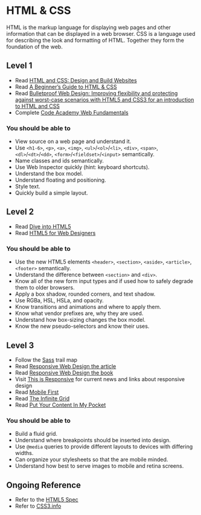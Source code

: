 # HTML & CSS

HTML is the markup language for displaying web pages and other information that can be displayed in a web browser. CSS is a language used for describing the look and formatting of HTML. Together they form the foundation of the web.

## Level 1

* Read [HTML and CSS: Design and Build Websites](http://amzn.com/1118008189)
* Read [A Beginner’s Guide to HTML & CSS](http://learn.shayhowe.com)
* Read [Bulletproof Web Design: Improving flexibility and protecting against worst-case scenarios with HTML5 and CSS3 for an introduction to HTML and CSS](http://amzn.com/0321808355)
* Complete [Code Academy Web Fundamentals](http://www.codecademy.com/tracks/web)

### You should be able to

* View source on a web page and understand it.
* Use `<h1-6>`, `<p>`, `<a>`, `<img>`, `<ul>`/`<ol>`/`<li>`, `<div>`, `<span>`, `<dl>`/`<dt>`/`<dd>`, `<form>`/`<fieldset>`/`<input>` semantically.
* Name classes and ids semantically.
* Use Web Inspector quickly (hint: keyboard shortcuts).
* Understand the box model.
* Understand floating and positioning.
* Style text.
* Quickly build a simple layout.

## Level 2

* Read [Dive into HTML5](http://diveintohtml5.info)
* Read [HTML5 for Web Designers](http://www.abookapart.com/products/html5-for-web-designers)

### You should be able to

* Use the new HTML5 elements `<header>`, `<section>`, `<aside>`, `<article>`, `<footer>` semantically.
* Understand the difference between `<section>` and `<div>`.
* Know all of the new form input types and if used how to safely degrade them to older browsers.
* Apply a box shadow, rounded corners, and text shadow.
* Use RGBa, HSL, HSLa, and opacity.
* Know transitions and animations and where to apply them.
* Know what vendor prefixes are, why they are used.
* Understand how box-sizing changes the box model.
* Know the new pseudo-selectors and know their uses.

## Level 3

* Follow the [Sass](sass.md) trail map
* Read [Responsive Web Design the article](http://www.alistapart.com/articles/responsive-web-design/)
* Read [Responsive Web Design the book](http://www.abookapart.com/products/responsive-web-design)
* Visit [This is Responsive](http://responsive.rga.com) for current news and links about responsive design
* Read [Mobile First](http://www.abookapart.com/products/mobile-first)
* Read [The Infinite Grid](http://www.alistapart.com/articles/the-infinite-grid/)
* Read [Put Your Content In My Pocket](http://www.alistapart.com/articles/putyourcontentinmypocket/)

### You should be able to

* Build a fluid grid.
* Understand where breakpoints should be inserted into design.
* Use `@media` queries to provide different layouts to devices with differing widths.
* Can organize your stylesheets so that the are mobile minded.
* Understand how best to serve images to mobile and retina screens.

## Ongoing Reference

* Refer to the [HTML5 Spec](http://dev.w3.org/html5/spec/single-page.html)
* Refer to [CSS3.info](http://www.css3.info)
